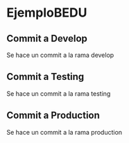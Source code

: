 # EjemploBEDU

## Commit a Develop
Se hace un commit a la rama develop

## Commit a Testing
Se hace un commit a la rama testing

## Commit a Production
Se hace un commit a la rama production